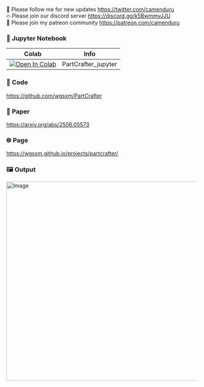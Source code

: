 🐣 Please follow me for new updates https://twitter.com/camenduru <br />
🔥 Please join our discord server https://discord.gg/k5BwmmvJJU <br />
🥳 Please join my patreon community https://patreon.com/camenduru <br />

### 🍊 Jupyter Notebook

| Colab | Info
| --- | --- |
[![Open In Colab](https://colab.research.google.com/assets/colab-badge.svg)](https://colab.research.google.com/github/camenduru/PartCrafter-jupyter/blob/main/PartCrafter_jupyter.ipynb) | PartCrafter_jupyter

### 🧬 Code
https://github.com/wgsxm/PartCrafter

### 📄 Paper
https://arxiv.org/abs/2506.05573

### 🌐 Page
https://wgsxm.github.io/projects/partcrafter/

### 🖼 Output

<img width="960" height="525" alt="Image" src="https://github.com/user-attachments/assets/df96de38-a104-46da-8cbc-275376ba2813" />
